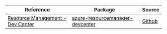 | Reference | Package | Source |
|---|---|---|
|[Resource Management - Dev Center](resourcemanager-devcenter-readme.md)|[azure-resourcemanager-devcenter](https://repo1.maven.org/maven2/com/azure/resourcemanager/azure-resourcemanager-devcenter)|[Github](https://github.com/Azure/azure-sdk-for-java/blob/main/sdk/devcenter/azure-resourcemanager-devcenter)|
